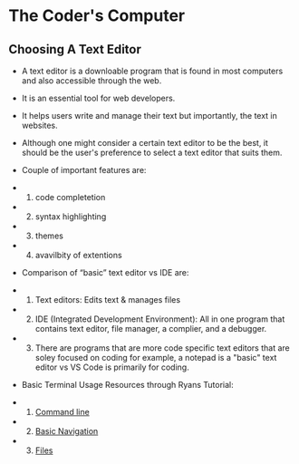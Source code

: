 # The Coder's Computer

## Choosing A Text Editor

- A text editor is a downloable program that is found in most computers and also accessible through the web. 
- It is an essential tool for web developers.
- It helps users write and manage their text but importantly, the text in websites.
- Although one might consider a certain text editor to be the best, it should be the user's preference to select a text editor that suits them. 
- Couple of important features are: 
- 1. code completetion
- 2. syntax highlighting
- 3. themes
- 4. avavilbity of extentions 

- Comparison of “basic” text editor vs IDE are:
- 1. Text editors: Edits text & manages files
- 2. IDE (Integrated Development Environment): All in one program that contains text editor, file manager, a complier, and a debugger. 
- 3. There are programs that are more code specific text editors that are soley focused on coding for example, a notepad is a "basic" text editor vs VS Code is primarily for coding. 

- Basic Terminal Usage Resources through Ryans Tutorial: 
- 1. [Command line](https://ryanstutorials.net/linuxtutorial/commandline.php#shortcuts)
- 2. [Basic Navigation](https://ryanstutorials.net/linuxtutorial/navigation.php)
- 3. [Files](https://ryanstutorials.net/linuxtutorial/aboutfiles.php)
